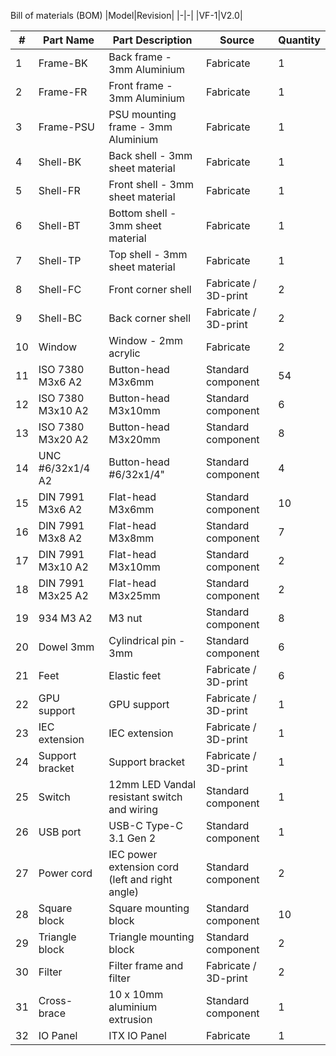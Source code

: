 Bill of materials (BOM)
|Model|Revision|
|-|-|
|VF-1|V2.0|


|#|Part Name|Part Description|Source|Quantity|
|-|-|-|-|-|
|1|Frame-BK|Back frame - 3mm Aluminium|Fabricate|1|
|2|Frame-FR|Front frame - 3mm Aluminium|Fabricate|1|
|3|Frame-PSU|PSU mounting frame - 3mm Aluminium|Fabricate|1|
|4|Shell-BK|Back shell - 3mm sheet material|Fabricate|1|
|5|Shell-FR|Front shell - 3mm sheet material|Fabricate|1|
|6|Shell-BT|Bottom shell - 3mm sheet material|Fabricate|1|
|7|Shell-TP|Top shell - 3mm sheet material|Fabricate|1|
|8|Shell-FC|Front corner shell|Fabricate / 3D-print|2|
|9|Shell-BC|Back corner shell|Fabricate / 3D-print|2|
|10|Window|Window - 2mm acrylic|Fabricate|2|
|11|ISO 7380 M3x6 A2|Button-head M3x6mm|Standard component|54|
|12|ISO 7380 M3x10 A2|Button-head M3x10mm|Standard component|6|
|13|ISO 7380 M3x20 A2|Button-head M3x20mm|Standard component|8|
|14|UNC #6/32x1/4 A2|Button-head #6/32x1/4"|Standard component|4|
|15|DIN 7991 M3x6 A2|Flat-head M3x6mm|Standard component|10|
|16|DIN 7991 M3x8 A2|Flat-head M3x8mm|Standard component|7|
|17|DIN 7991 M3x10 A2|Flat-head M3x10mm|Standard component|2|
|18|DIN 7991 M3x25 A2|Flat-head M3x25mm|Standard component|2|
|19|934 M3 A2|M3 nut|Standard component|8|
|20|Dowel 3mm|Cylindrical pin - 3mm|Standard component|6|
|21|Feet|Elastic feet|Fabricate / 3D-print|6|
|22|GPU support|GPU support|Fabricate / 3D-print|1|
|23|IEC extension|IEC extension|Fabricate / 3D-print|1|
|24|Support bracket|Support bracket|Fabricate / 3D-print|1|
|25|Switch|12mm LED Vandal resistant switch and wiring|Standard component|1|
|26|USB port|USB-C Type-C 3.1 Gen 2|Standard component|1|
|27|Power cord|IEC power extension cord (left and right angle)|Standard component|2|
|28|Square block|Square mounting block|Standard component|10|
|29|Triangle block|Triangle mounting block|Standard component|2|
|30|Filter|Filter frame and filter|Fabricate / 3D-print|2|
|31|Cross-brace|10 x 10mm aluminium extrusion|Standard component|1|
|32|IO Panel|ITX IO Panel|Fabricate|1|
